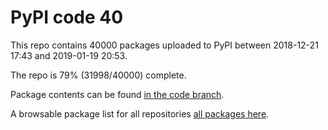 # PyPI code 40

This repo contains 40000 packages uploaded to PyPI between 
2018-12-21 17:43 and 2019-01-19 20:53.

The repo is 79% (31998/40000) complete.

Package contents can be found [in the code branch](https://github.com/pypi-data/pypi-mirror-40/tree/code/packages).

A browsable package list for all repositories [all packages here](https://pypi-data.github.io/website/repositories/pypi-mirror-40).



